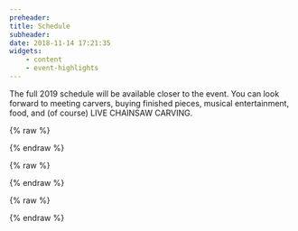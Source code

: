 ```yaml
---
preheader: 
title: Schedule
subheader: 
date: 2018-11-14 17:21:35
widgets:
    - content
    - event-highlights
---
```


The full 2019 schedule will be available closer to the event. You can look forward to meeting carvers, buying finished pieces,  musical entertainment, food, and (of course) LIVE CHAINSAW CARVING.

{% raw %}
<!--
### Thursday, April 26

<table class="uk-table uk-table-divider">
    <caption></caption>
    <thead>
        <tr>
            <th>Times</th>
            <th>Event</th>
            <th>Location</th>
        </tr>
    </thead>
    <tbody>
        <tr>
            <td>10am - 7pm</td>
            <td>Carver spaces open</td>
            <td>South Broad Street, Center Street, and Court Street</td>
        </tr>
        <tr>
            <td>10am - 7pm</td>
            <td>Collaborative Carve honoring Ridgway resident Dave Love</td>
            <td>Court Street</td>
        </tr>
        <tr>
            <td>10am - 7pm</td>
            <td>Vote for People's Choice Award</td>
            <td>Appalachian Arts Studio Information Booth</td>
        </tr>
        <tr>
            <td>10am - 7pm</td>
            <td>Craft & Food Vendors open</td>
            <td>Various locations throughout town</td>
        </tr>
    </tbody>
</table>
-->
{% endraw %}



{% raw %}
<!--
### Friday, April 27

<table class="uk-table uk-table-divider">
    <caption></caption>
    <thead>
        <tr>
            <th>Times</th>
            <th>Event</th>
            <th>Location</th>
        </tr>
    </thead>
    <tbody>
        <tr>
            <td>10am - 7pm</td>
            <td>Carver spaces open</td>
            <td>South Broad Street, Center Street, and Court Street</td>
        </tr>
        <tr>
            <td>10am - 7pm</td>
            <td>Collaborative Carve honoring Ridgway resident Dave Love</td>
            <td>Court Street</td>
        </tr>
        <tr>
            <td>10am - 7pm</td>
            <td>Vote for People's Choice Award</td>
            <td>Appalachian Arts Studio Information Booth</td>
        </tr>
        <tr>
            <td>10am - 7pm</td>
            <td>Craft & Food Vendors open</td>
            <td>Various locations throughout town</td>
        </tr>
        <tr>
            <td>12pm - 1pm</td>
            <td>
                <p>Quick Carve Demonstration<p>
                <ul>
                    <li>Abbey Peterson</li>
                    <li>Dennis Beach</li>
                    <li>Jamie Doeren</li>
                    <li>Justin Driver</li>
                    <li>Bill Schaudt</li>
                    <li>Jenny Tanner</li>
                    <li>Josh Dagg</li>
                    <li>Tom Harmon</li>
                </ul>
            </td>
            <td>Court Street</td>
        </tr>
        <tr>
            <td>2:30pm - 3:30pm</td>
            <td>
                <p>Quick Carve Demonstration<p>
                <ul>
                    <li>Justin Driver</li>
                    <li>David Learn</li>
                    <li>Abbey Petersen</li>
                    <li>Dennis Beach</li>
                    <li>Brooks Abeln</li>
                    <li>Josh Dagg</li>
                    <li>Ryan Hill</li>
                    <li>Tim Klock</li>
                </ul>
            </td>
            <td>Court Street</td>
        </tr>
        <tr>
            <td>4pm - 6pm</td>
            <td>Live Music featuing the "Guitar Club"</td>
            <td>Courtyard</td>
        </tr>
    </tbody>
</table>
-->
{% endraw %}



{% raw %}
<!--
### Saturday, April 28
<table class="uk-table uk-table-divider">
    <caption></caption>
    <thead>
        <tr>
            <th>Times</th>
            <th>Event</th>
            <th>Location</th>
        </tr>
    </thead>
    <tbody>
        <tr>
            <td>10am - 7pm</td>
            <td>Carver spaces open</td>
            <td>South Broad Street, Center Street, and Court Street</td>
        </tr>
        <tr>
            <td>10am - 7pm</td>
            <td>Collaborative Carve honoring Ridgway resident Dave Love</td>
            <td>Court Street</td>
        </tr>
        <tr>
            <td>10am - 7pm</td>
            <td>Vote for People's Choice Award</td>
            <td>Appalachian Arts Studio Information Booth</td>
        </tr>
        <tr>
            <td>10am - 7pm</td>
            <td>Craft & Food Vendors open</td>
            <td>Various locations throughout town</td>
        </tr>
        <tr>
            <td>12pm - 1pm</td>
            <td>
                <p>Quick Carve Demonstration<p>
                <ul>
                    <li>Abby Peterson</li>
                    <li>Dennis Beach</li>
                    <li>Brooks Abeln</li>
                    <li>Justin Driver</li>
                    <li>Bill Schaudt</li>
                    <li>Josh Dagg</li>
                    <li>Tom Harmon</li>
                    <li>Steve Nelson</li>
                </ul>
            </td>
            <td>Court Street</td>
        </tr>
        <tr>
            <td>1:30pm - 2:30pm</td>
            <td>Live Music with Nick Forsythe</td>
            <td>Courtyard</td>
        </tr>
        <tr>
            <td>2:30pm - 3:30pm</td>
            <td>
                <p>Quick Carve Demonstration<p>
                <ul>
                    <li>Abby Peterson</li>
                    <li>Dennis Beach</li>
                    <li>Justin Driver</li>
                    <li>Jamie Doeren</li>
                    <li>Jenny Tanner</li>
                    <li>Josh Dagg</li>
                    <li>Jason Link</li>
                </ul>
            </td>
            <td>Court Street</td>
        </tr>
    </tbody>
</table>
-->
{% endraw %}